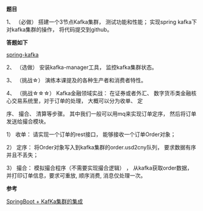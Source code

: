 **题目**

1、 （必做） 搭建一个3节点Kafka集群， 测试功能和性能； 实现spring kafka下对kafka集群的操作， 将代码提交到github。

**答题如下**

[spring-kafka](https://github.com/Rookie45/JAVA-000/tree/main/Week_13/spring-kafka)

2、 （选做） 安装kafka-manager工具， 监控kafka集群状态。

3、 （挑战☆） 演练本课提及的各种生产者和消费者特性。

4、 （挑战☆☆☆） Kafka金融领域实战： 在证券或者外汇、 数字货币类金融核心交易系统里，对于订单的处理， 大概可以分为收单、 定

序、 撮合、 清算等步骤。 其中我们一般可以用mq来实现订单定序， 然后将订单发送给撮合模块。

1） 收单： 请实现一个订单的rest接口， 能够接收一个订单Order对象；

2） 定序： 将Order对象写入到kafka集群的order.usd2cny队列， 要求数据有序并且不丢失；

3） 撮合： 模拟撮合程序（不需要实现撮合逻辑） ， 从kafka获取order数据， 并打印订单信息，要求可重放, 顺序消费, 消息仅处理一次。  



**参考**

[SpringBoot + KafKa集群的集成](https://segmentfault.com/a/1190000019733221)
